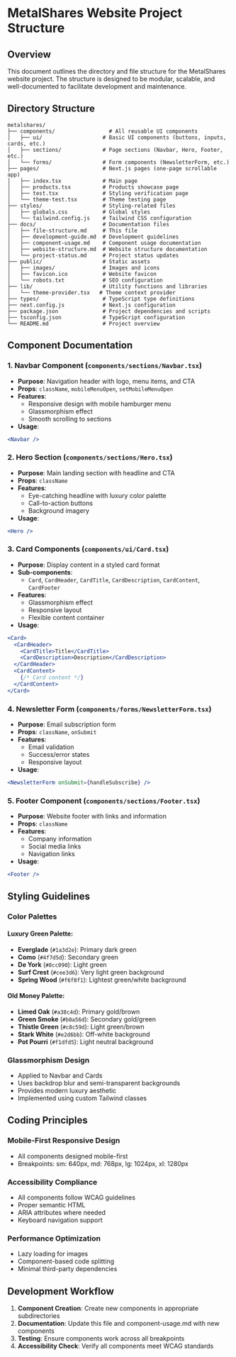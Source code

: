 # MetalShares Website Project Structure

## Overview

This document outlines the directory and file structure for the MetalShares website project. The structure is designed to be modular, scalable, and well-documented to facilitate development and maintenance.

## Directory Structure

```
metalshares/
├── components/                 # All reusable UI components
│   ├── ui/                   # Basic UI components (buttons, inputs, cards, etc.)
│   ├── sections/             # Page sections (Navbar, Hero, Footer, etc.)
│   └── forms/                # Form components (NewsletterForm, etc.)
├── pages/                    # Next.js pages (one-page scrollable app)
│   ├── index.tsx             # Main page
│   ├── products.tsx          # Products showcase page
│   ├── test.tsx              # Styling verification page
│   └── theme-test.tsx        # Theme testing page
├── styles/                   # Styling-related files
│   ├── globals.css           # Global styles
│   └── tailwind.config.js    # Tailwind CSS configuration
├── docs/                     # Documentation files
│   ├── file-structure.md     # This file
│   ├── development-guide.md  # Development guidelines
│   ├── component-usage.md    # Component usage documentation
│   ├── website-structure.md  # Website structure documentation
│   └── project-status.md     # Project status updates
├── public/                   # Static assets
│   ├── images/               # Images and icons
│   ├── favicon.ico           # Website favicon
│   └── robots.txt            # SEO configuration
├── lib/                      # Utility functions and libraries
│   └── theme-provider.tsx   # Theme context provider
├── types/                    # TypeScript type definitions
├── next.config.js            # Next.js configuration
├── package.json              # Project dependencies and scripts
├── tsconfig.json             # TypeScript configuration
└── README.md                 # Project overview
```

## Component Documentation

### 1. Navbar Component (`components/sections/Navbar.tsx`)
- **Purpose**: Navigation header with logo, menu items, and CTA
- **Props**: `className`, `mobileMenuOpen`, `setMobileMenuOpen`
- **Features**: 
  - Responsive design with mobile hamburger menu
  - Glassmorphism effect
  - Smooth scrolling to sections
- **Usage**:
```jsx
<Navbar />
```

### 2. Hero Section (`components/sections/Hero.tsx`)
- **Purpose**: Main landing section with headline and CTA
- **Props**: `className`
- **Features**:
  - Eye-catching headline with luxury color palette
  - Call-to-action buttons
  - Background imagery
- **Usage**:
```jsx
<Hero />
```

### 3. Card Components (`components/ui/Card.tsx`)
- **Purpose**: Display content in a styled card format
- **Sub-components**:
  - `Card`, `CardHeader`, `CardTitle`, `CardDescription`, `CardContent`, `CardFooter`
- **Features**:
  - Glassmorphism effect
  - Responsive layout
  - Flexible content container
- **Usage**:
```jsx
<Card>
  <CardHeader>
    <CardTitle>Title</CardTitle>
    <CardDescription>Description</CardDescription>
  </CardHeader>
  <CardContent>
    {/* Card content */}
  </CardContent>
</Card>
```

### 4. Newsletter Form (`components/forms/NewsletterForm.tsx`)
- **Purpose**: Email subscription form
- **Props**: `className`, `onSubmit`
- **Features**:
  - Email validation
  - Success/error states
  - Responsive layout
- **Usage**:
```jsx
<NewsletterForm onSubmit={handleSubscribe} />
```

### 5. Footer Component (`components/sections/Footer.tsx`)
- **Purpose**: Website footer with links and information
- **Props**: `className`
- **Features**:
  - Company information
  - Social media links
  - Navigation links
- **Usage**:
```jsx
<Footer />
```

## Styling Guidelines

### Color Palettes

#### Luxury Green Palette:
- **Everglade** (`#1a3d2e`): Primary dark green
- **Como** (`#4f7d5d`): Secondary green
- **De York** (`#8cc090`): Light green
- **Surf Crest** (`#cee3d6`): Very light green background
- **Spring Wood** (`#f6f8f1`): Lightest green/white background

#### Old Money Palette:
- **Limed Oak** (`#a38c4d`): Primary gold/brown
- **Green Smoke** (`#b0a56d`): Secondary gold/green
- **Thistle Green** (`#c8c59d`): Light green/brown
- **Stark White** (`#e2d6bb`): Off-white background
- **Pot Pourri** (`#f1dfd5`): Light neutral background

### Glassmorphism Design
- Applied to Navbar and Cards
- Uses backdrop blur and semi-transparent backgrounds
- Provides modern luxury aesthetic
- Implemented using custom Tailwind classes

## Coding Principles

### Mobile-First Responsive Design
- All components designed mobile-first
- Breakpoints: sm: 640px, md: 768px, lg: 1024px, xl: 1280px

### Accessibility Compliance
- All components follow WCAG guidelines
- Proper semantic HTML
- ARIA attributes where needed
- Keyboard navigation support

### Performance Optimization
- Lazy loading for images
- Component-based code splitting
- Minimal third-party dependencies

## Development Workflow

1. **Component Creation**: Create new components in appropriate subdirectories
2. **Documentation**: Update this file and component-usage.md with new components
3. **Testing**: Ensure components work across all breakpoints
4. **Accessibility Check**: Verify all components meet WCAG standards